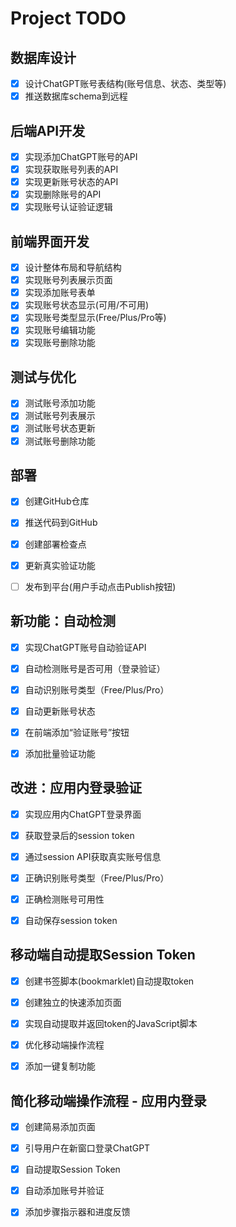 # Project TODO

## 数据库设计
- [x] 设计ChatGPT账号表结构(账号信息、状态、类型等)
- [x] 推送数据库schema到远程

## 后端API开发
- [x] 实现添加ChatGPT账号的API
- [x] 实现获取账号列表的API
- [x] 实现更新账号状态的API
- [x] 实现删除账号的API
- [x] 实现账号认证验证逻辑

## 前端界面开发
- [x] 设计整体布局和导航结构
- [x] 实现账号列表展示页面
- [x] 实现添加账号表单
- [x] 实现账号状态显示(可用/不可用)
- [x] 实现账号类型显示(Free/Plus/Pro等)
- [x] 实现账号编辑功能
- [x] 实现账号删除功能

## 测试与优化
- [x] 测试账号添加功能
- [x] 测试账号列表展示
- [x] 测试账号状态更新
- [x] 测试账号删除功能

## 部署
- [x] 创建GitHub仓库
- [x] 推送代码到GitHub
- [x] 创建部署检查点
- [x] 更新真实验证功能
- [ ] 发布到平台(用户手动点击Publish按钮)



## 新功能：自动检测
- [x] 实现ChatGPT账号自动验证API
- [x] 自动检测账号是否可用（登录验证）
- [x] 自动识别账号类型（Free/Plus/Pro）
- [x] 自动更新账号状态
- [x] 在前端添加“验证账号”按钮
- [x] 添加批量验证功能



## 改进：应用内登录验证
- [x] 实现应用内ChatGPT登录界面
- [x] 获取登录后的session token
- [x] 通过session API获取真实账号信息
- [x] 正确识别账号类型（Free/Plus/Pro）
- [x] 正确检测账号可用性
- [x] 自动保存session token



## 移动端自动提取Session Token
- [x] 创建书签脚本(bookmarklet)自动提取token
- [x] 创建独立的快速添加页面
- [x] 实现自动提取并返回token的JavaScript脚本
- [x] 优化移动端操作流程
- [x] 添加一键复制功能



## 简化移动端操作流程 - 应用内登录
- [x] 创建简易添加页面
- [x] 引导用户在新窗口登录ChatGPT
- [x] 自动提取Session Token
- [x] 自动添加账号并验证
- [x] 添加步骤指示器和进度反馈

